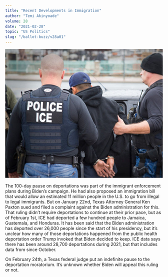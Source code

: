 ```yaml
---
title: "Recent Developments in Immigration"
author: "Temi Akinyoade"
volume: 28
date: "2021-02-28"
topic: "US Politics"
slug: "/ballot-buzz/v28a01"
---
```


![](./img/v28a01img.jpg)

The 100-day pause on deportations was part of the immigrant enforcement plans during Biden’s campaign. He had also proposed an immigration bill that would allow an estimated 11 million people in the U.S. to go from illegal to legal immigrants. But on January 22nd, Texas Attorney General Ken Paxton sued and filed a complaint against the Biden administration for this. That ruling didn’t require deportations to continue at their prior pace, but as of February 1st, ICE had deported a few hundred people to Jamaica, Guatemala, and Honduras. It has been said that the Biden administration has deported over 26,000 people since the start of his presidency, but it’s unclear how many of those deportations happened from the public health deportation order Trump invoked that Biden decided to keep. ICE data says there has been around 28,700 deportations during 2021, but that includes data from since October.

On February 24th, a Texas federal judge put an indefinite pause to the deportation moratorium. It’s unknown whether Biden will appeal this ruling or not.